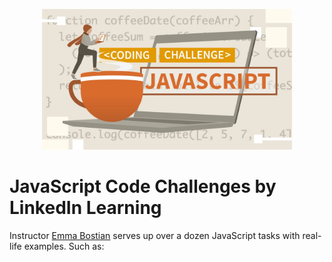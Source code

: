 <p align="center"><img src="./images/JavaScriptCodeChallenges.jpg" alt="JavaScript Code Challenges" width="400"/></p>

# JavaScript Code Challenges by LinkedIn Learning

Instructor [Emma Bostian](https://twitter.com/emmabostian) serves up over a dozen JavaScript tasks with real-life examples. Such as:
